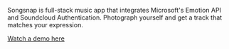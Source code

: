 Songsnap is full-stack music app that integrates Microsoft's Emotion API and Soundcloud Authentication. Photograph yourself and get a track that matches your expression.

[Watch a demo here](https://www.youtube.com/watch?v=uPhvtZm60SU&feature=youtu.be)
